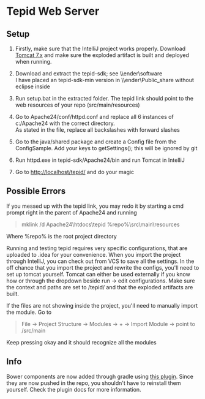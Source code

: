 # Tepid Web Server

## Setup

1. Firstly, make sure that the IntelliJ project works properly. Download [Tomcat 7.x](https://tomcat.apache.org/download-70.cgi) and make sure the exploded artifact is built and deployed when running.

1. Download and extract the tepid-sdk; see \\\\ender\software
<br>I have placed an tepid-sdk-min version in \\\\ender\Public_share without eclipse inside

1. Run setup.bat in the extracted folder. The tepid link should point to the web resources of your repo (src/main/resources)

1. Go to Apache24/conf/httpd.conf and replace all 6 instances of c:/Apache24 with the correct directory.<br>As stated in the file, replace all backslashes with forward slashes

1. Go to the java/shared package and create a Config file from the ConfigSample. Add your keys to getSettings(); this will be ignored by git

1. Run httpd.exe in tepid-sdk/Apache24/bin and run Tomcat in IntelliJ

1. Go to [http://localhost/tepid/](http://localhost/tepid/) and do your magic

## Possible Errors

If you messed up with the tepid link, you may redo it by starting a cmd prompt right in the parent of Apache24 and running
> mklink /d Apache24\htdocs\tepid %repo%\src\main\resources

Where %repo% is the root project directory

Running and testing tepid requires very specific configurations, that are uploaded to .idea for your convenience. When you import the project through IntelliJ, you can check out from VCS to save all the settings. In the off chance that you import the project and rewrite the configs, you'll need to set up tomcat yourself.
Tomcat can either be used externally if you know how or through the dropdown beside run &rarr; edit configurations. Make sure the context and paths are set to /tepid/ and that the exploded artifacts are built.

If the files are not showing inside the project, you'll need to manually import the module. Go to
> File &rarr; Project Structure &rarr; Modules &rarr; + &rarr; Import Module &rarr; point to /src/main

Keep pressing okay and it should recognize all the modules

## Info

Bower components are now added through gradle using [this plugin](https://github.com/craigburke/client-dependencies-gradle).
Since they are now pushed in the repo, you shouldn't have to reinstall them yourself. Check the plugin docs for more information.